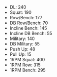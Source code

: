 * DL: 240
*  Squat: 190
*  Row/Bench: 177
*  DB Row/Bench: 70
*  Incline Bench: 145
*  Incline DB Bench: 55
*  Military: 140
*  DB Military: 55
*  Push Up: 48
*  Pull Up: 15
*  1RPM Squat: 400
*  1RPM Row: 315
*  1RPM Bench: 295
